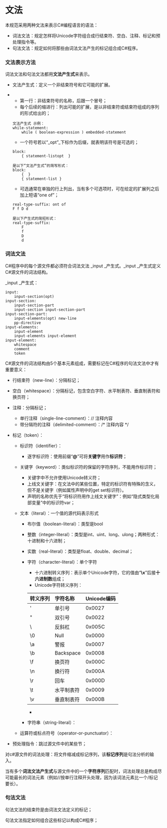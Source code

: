 # 文法

本规范采用两种文法来表示C\#编程语言的语法：

* 词法文法：规定怎样将Unicode字符组合成行结束符、空白、注释、标记和预处理指令等。
* 句法文法：规定如何将那些由词法文法产生的标记组合成C\#程序。

### 文法表示方法

词法文法和句法文法都用**文法产生式**来表示。

* 文法产生式：定义一个非结束符号和它可能的扩展。
* * 第一行：非结束符号的名称，后跟一个冒号；
  * 每个后续的缩进行：列出可能的扩展，是以非结束符或结束符组成的序列的形式给出的；

  ```
  文法产生式 示例：
  while-statement:
      while ( boolean-expression ) embedded-statement
  ```

  * 一个符号若以“_opt”_下标作为后缀，就表明该符号是可选的；

  ```
  block:
      { statement-listopt  }

  是以下“文法产生式”的简写形式：
  block:
      {  }
      { statement-list }
  ```

  * 可选通常在单独的行上列出，当有多个可选项时，可在给定的扩展列之后加上短语“one of”；

  ```
  real-type-suffix: ont of
  F f D d

  是以下产生式的简短形式：
  real-type-suffix:
      F
      f
      D
      d
  ```

### 词法文法

C\#程序中的每个源文件都必须符合词法文法 _input _产生式。_input _产生式定义C\#源文件的词法结构。

_input _产生式：

```
input:
    input-section(opt)
input-section:
    input-section-part
    input-section input-section-part
input-section-part:
    input-elements(opt) new-line
    pp-directive
input-elements:
    input-element
    input-elements input-element
input-element:
    whitespace
    comment
    token
```

C\#源文件的词法结构由5个基本元素组成，需要标记在C\#程序的句法文法中才有重要意义：

* 行结束符（new-line）：分隔标记；
* 空白（whitespace）：分隔标记，包含空白字符、水平制表符、垂直制表符和换页符；
* 注释：分隔标记；
  * 单行注释（single-line-comment）：// 注释内容
  * 带分隔符的注释（delimited-comment）：/\* 注释内容 \*/
* 标记（token）：

  * 标识符（identifier）：
    * 逐字标识符：使用前缀“**@**”可将**关键字**用作**标识符**；
  * 关键字（keyword）：类似标识符的保留的字符序列，不能用作标识符；

    * 关键字中不允许使用Unicode转义符；
    * 上线文关键字：在文法中的某些位置，特定的标识符有特殊的含义，但不是关键字（例如属性声明中的get set标识符）。
    * 声明的名称优先于“将标识符用作上线文关键字”：例如“隐式类型化局部变量”中的标识符var；

  * 文本（literal）：一个值的源代码表示形式

    * 布尔值（boolean-literal）：类型是bool
    * 整数（integer-literal）：类型是int、uint、long、ulong；两种形式：十进制和十六进制；
    * 实数（real-literal）：类型是float、double、decimal；
    * 字符（character-literal）：单个字符
      * 十六进制转义序列：表示单个Unicode字符，它的值由“**\x**”后接**十六进制数**组成；
      * Unicode字符转义序列：

      | 转义序列 | 字符名称 | Unicode编码 |
      | :--- | :--- | :--- |
      | \' | 单引号 | 0x0027 |
      | \" | 双引号 | 0x0022 |
      | \\ | 反斜杠 | 0x005C |
      | \0 | Null | 0x0000 |
      | \a | 警报 | 0x0007 |
      | \b | Backspace | 0x0008 |
      | \f | 换页符 | 0x000C |
      | \n | 换行符 | 0x000A |
      | \r | 回车 | 0x000D |
      | \t | 水平制表符 | 0x0009 |
      | \v | 垂直制表符 | 0x000B |

      * 
    * 字符串（string-literal）：

  * 运算符或标点符号（operator-or-punctuator）：

* 预处理指令：跳过源文件中的某些节；

对c\#源文件的词法处理：将文件缩减成标记序列，该**标记序列**是句法分析的输入。

当有多个**词法文法产生式**与源文件中的一个**字符序列**匹配时，词法处理总是构成尽可能最长的词法元素（例如//按单行注释开头处理，因为该词法元素比一个/标记要长）。

### 句法文法

句法文法的结束符是由词法文法定义的标记；

句法文法指定如何组合这些标记以构成C\#程序；

